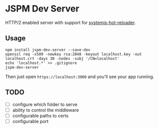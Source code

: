 # JSPM Dev Server

HTTP/2 enabled server with support for [systemjs-hot-reloader](https://github.com/capaj/systemjs-hot-reloader).


## Usage

```shell
npm install jspm-dev-server --save-dev
openssl req -x509 -newkey rsa:2048 -keyout localhost.key -out localhost.crt -days 30 -nodes -subj '/CN=localhost'
echo 'localhost.*' >> .gitignore
jspm-dev-server
```

Then just open `https://localhost:3000` and you'll see your app running. 

## TODO

- [ ] configure which folder to serve
- [ ] ability to control the middleware
- [ ] configurable paths to certs
- [ ] configurable port
